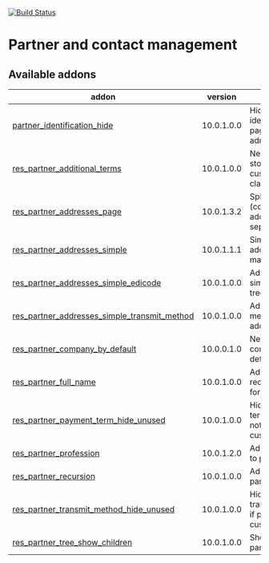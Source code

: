 [![Build Status](https://travis-ci.org/Tawasta/partner.svg?branch=10.0)](https://travis-ci.org/Tawasta/partner)

Partner and contact management
==============================

[//]: # (addons)

Available addons
----------------
addon | version | summary
--- | --- | ---
[partner_identification_hide](partner_identification_hide/) | 10.0.1.0.0 | Hide partner identification page from non-admins
[res_partner_additional_terms](res_partner_additional_terms/) | 10.0.1.0.0 | New model for storing customized clauses
[res_partner_addresses_page](res_partner_addresses_page/) | 10.0.1.3.2 | Split partner (company) addresses to separate pages
[res_partner_addresses_simple](res_partner_addresses_simple/) | 10.0.1.1.1 | Simplify partner address management
[res_partner_addresses_simple_edicode](res_partner_addresses_simple_edicode/) | 10.0.1.0.0 | Add edicode to simple address tree view
[res_partner_addresses_simple_transmit_method](res_partner_addresses_simple_transmit_method/) | 10.0.1.0.0 | Add transmit method to simple address tree view
[res_partner_company_by_default](res_partner_company_by_default/) | 10.0.0.1.0 | New partners are companies by default
[res_partner_full_name](res_partner_full_name/) | 10.0.1.0.0 | Adds a full recursive name for partners
[res_partner_payment_term_hide_unused](res_partner_payment_term_hide_unused/) | 10.0.1.0.0 | Hide payment term if partner is not a customer/supplier
[res_partner_profession](res_partner_profession/) | 10.0.1.2.0 | Adds professions to partners
[res_partner_recursion](res_partner_recursion/) | 10.0.1.0.0 | Adds a recursive partner search
[res_partner_transmit_method_hide_unused](res_partner_transmit_method_hide_unused/) | 10.0.1.0.0 | Hide transmit_method if partner is not a customer/supplier
[res_partner_tree_show_children](res_partner_tree_show_children/) | 10.0.1.0.0 | Show children in partner tree view

[//]: # (end addons)

